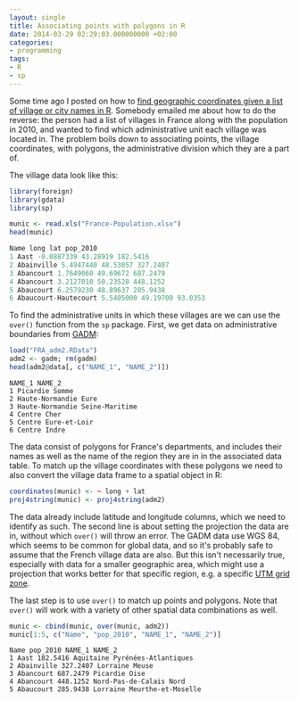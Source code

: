 ```yaml
---
layout: single
title: Associating points with polygons in R
date: 2014-03-29 02:29:03.000000000 +02:00
categories:
- programming
tags:
- R
- sp
---
```


Some time ago I posted on how to [find geographic coordinates given a list of village or city names in R](2013-08-06-finding-coordinates-for-cities-etc-with-r/). Somebody emailed me about how to do the reverse: the person had a list of villages in France along with the population in 2010, and wanted to find which administrative unit each village was located in. The problem boils down to associating points, the village coordinates, with polygons, the administrative division which they are a part of.

The village data look like this:

```r
library(foreign)  
library(gdata)  
library(sp)

munic <- read.xls("France-Population.xlsx")  
head(munic)  
```

```r
Name long lat pop_2010  
1 Aast -0.0887339 43.28919 182.5416  
2 Abainville 5.4947440 48.53057 327.2407  
3 Abancourt 1.7649060 49.69672 687.2479  
4 Abancourt 3.2127010 50.23528 448.1252  
5 Abaucourt 6.2579230 48.89637 285.9438  
6 Abaucourt-Hautecourt 5.5405000 49.19700 93.0353  
```

To find the administrative units in which these villages are we can use the `over()` function from the `sp` package. First, we get data on administrative boundaries from [GADM](http://www.gadm.org/):

```r
load("FRA_adm2.RData")  
adm2 <- gadm; rm(gadm)  
head(adm2@data[, c("NAME_1", "NAME_2")])  
```

```  
NAME_1 NAME_2  
1 Picardie Somme  
2 Haute-Normandie Eure  
3 Haute-Normandie Seine-Maritime  
4 Centre Cher  
5 Centre Eure-et-Loir  
6 Centre Indre
```

The data consist of polygons for France's departments, and includes their names as well as the name of the region they are in in the associated data table. To match up the village coordinates with these polygons we need to also convert the village data frame to a spatial object in R:

```r 
coordinates(munic) <- ~ long + lat  
proj4string(munic) <- proj4string(adm2)  
```

The data already include latitude and longitude columns, which we need to identify as such. The second line is about setting the projection the data are in, without which `over()` will throw an error. The GADM data use WGS 84, which seems to be common for global data, and so it's probably safe to assume that the French village data are also. But this isn't necessarily true, especially with data for a smaller geographic area, which might use a projection that works better for that specific region, e.g. a specific [UTM grid zone](http://en.wikipedia.org/wiki/Universal_Transverse_Mercator_coordinate_system).

The last step is to use `over()` to match up points and polygons. Note that `over()` will work with a variety of other spatial data combinations as well.

```r  
munic <- cbind(munic, over(munic, adm2))  
munic[1:5, c("Name", "pop_2010", "NAME_1", "NAME_2")]
```

```
Name pop_2010 NAME_1 NAME_2  
1 Aast 182.5416 Aquitaine Pyrénées-Atlantiques  
2 Abainville 327.2407 Lorraine Meuse  
3 Abancourt 687.2479 Picardie Oise  
4 Abancourt 448.1252 Nord-Pas-de-Calais Nord  
5 Abaucourt 285.9438 Lorraine Meurthe-et-Moselle  
```